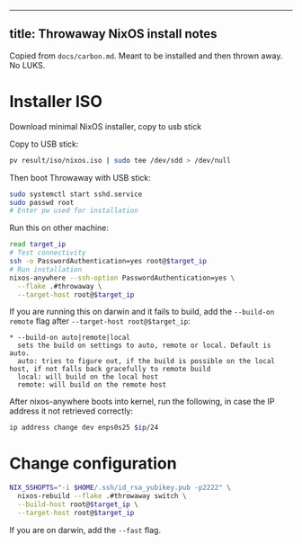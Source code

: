 <!--
SPDX-FileCopyrightText: 2014-2025 Justus Perlwitz

SPDX-License-Identifier: GPL-3.0-or-later
-->

---
title: Throwaway NixOS install notes
---

Copied from `docs/carbon.md`. Meant to be installed and then thrown away.
No LUKS.

# Installer ISO

Download minimal NixOS installer, copy to usb stick

Copy to USB stick:

```bash
pv result/iso/nixos.iso | sudo tee /dev/sdd > /dev/null
```

Then boot Throwaway with USB stick:

```bash
sudo systemctl start sshd.service
sudo passwd root
# Enter pw used for installation
```

Run this on other machine:

```bash
read target_ip
# Test connectivity
ssh -o PasswordAuthentication=yes root@$target_ip
# Run installation
nixos-anywhere --ssh-option PasswordAuthentication=yes \
  --flake .#throwaway \
  --target-host root@$target_ip
```

If you are running this on darwin and it fails to build, add the `--build-on remote` flag
after `--target-host root@$target_ip`:

```
* --build-on auto|remote|local
  sets the build on settings to auto, remote or local. Default is auto.
  auto: tries to figure out, if the build is possible on the local host, if not falls back gracefully to remote build
  local: will build on the local host
  remote: will build on the remote host
```

After nixos-anywhere boots into kernel, run the following, in case the IP
address it not retrieved correctly:

```bash
ip address change dev enps0s25 $ip/24
```

# Change configuration

```bash
NIX_SSHOPTS="-i $HOME/.ssh/id_rsa_yubikey.pub -p2222" \
  nixos-rebuild --flake .#throwaway switch \
  --build-host root@$target_ip \
  --target-host root@$target_ip
```

If you are on darwin, add the `--fast` flag.
